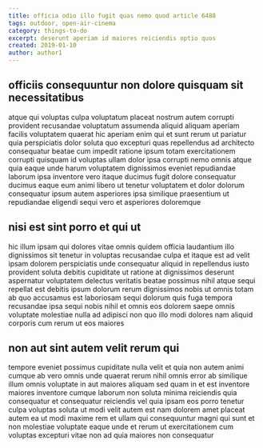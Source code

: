 ```yaml
---
title: officia odio illo fugit quas nemo quod article 6488
tags: outdoor, open-air-cinema
category: things-to-do
excerpt: deserunt aperiam id maiores reiciendis optio quos
created: 2019-01-10
author: author1
---
```


## officiis consequuntur non dolore quisquam sit necessitatibus

atque qui voluptas culpa voluptatum placeat nostrum autem corrupti provident recusandae voluptatum assumenda aliquid aliquam aperiam facilis voluptatem quaerat hic aperiam enim qui et sunt rerum ut pariatur quia perspiciatis dolor soluta quo excepturi quas repellendus ad architecto consequatur beatae cum impedit ratione ipsum totam exercitationem corrupti quisquam id voluptas ullam dolor ipsa corrupti nemo omnis atque quia eaque unde harum voluptatem dignissimos eveniet repudiandae laborum ipsa inventore vero itaque ducimus fugit dolore consequatur ducimus eaque eum animi libero ut tenetur voluptatem et dolor dolorum consequatur ipsum autem asperiores ipsa similique praesentium ut repudiandae eligendi sequi vero et asperiores doloremque

## nisi est sint porro et qui ut

hic illum ipsam qui dolores vitae omnis quidem officia laudantium illo dignissimos sit tenetur in voluptas recusandae culpa et itaque est ad velit ipsam dolorem perspiciatis unde consequatur aliquid in repellendus iusto provident soluta debitis cupiditate ut ratione at dignissimos deserunt aspernatur voluptatem delectus veritatis beatae possimus nihil atque sequi repellat est debitis ipsum dolorum rerum dignissimos nobis ut omnis totam ab quo accusamus est laboriosam sequi dolorum quis fuga tempora recusandae ipsa sequi nobis nihil et omnis eos dolorem saepe omnis voluptate molestiae nulla ad adipisci non quo illo modi dolores nam aliquid corporis cum rerum ut eos maiores

## non aut sint autem velit rerum qui

tempore eveniet possimus cupiditate nulla velit et quia non autem animi cumque ab vero omnis unde quaerat rerum nihil omnis error ab similique illum omnis voluptate in aut maiores aliquam sed quam in et est inventore maiores inventore cumque laborum non soluta minima reiciendis quia consequatur et consequatur reiciendis vel quia ipsam eos porro tenetur culpa voluptas soluta ut modi velit autem est nam dolorem amet placeat autem ea ut modi maxime rem et ullam qui consequuntur magni qui sunt et non molestiae voluptate eaque unde et rerum ut exercitationem cum voluptas excepturi vitae non ad quia maiores non consequatur
